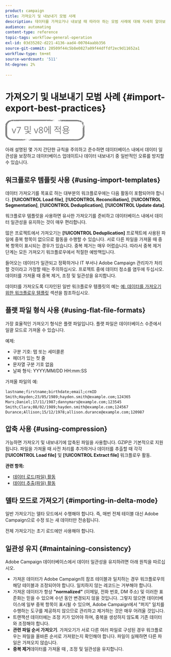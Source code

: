 ```yaml
---
product: campaign
title: 가져오기 및 내보내기 모범 사례
description: 데이터를 가져오거나 내보낼 때 따라야 하는 모범 사례에 대해 자세히 알아보십시오.
audience: automating
content-type: reference
topic-tags: workflow-general-operation
exl-id: 03d35202-d221-4136-aad4-00704aabb356
source-git-commit: 20509f44c5b8e0827a09f44dffdf2ec9d11652a1
workflow-type: tm+mt
source-wordcount: '511'
ht-degree: 2%

---
```


# 가져오기 및 내보내기 모범 사례 {#import-export-best-practices}

![](../../assets/common.svg)

아래 설명된 몇 가지 간단한 규칙을 주의하고 준수하면 데이터베이스 내에서 데이터 일관성을 보장하고 데이터베이스 업데이트나 데이터 내보내기 중 일반적인 오류를 방지할 수 있습니다.

## 워크플로우 템플릿 사용 {#using-import-templates}

데이터 가져오기를 목표로 하는 대부분의 워크플로우에는 다음 활동이 포함되어야 합니다. **[!UICONTROL Load file]**, **[!UICONTROL Reconciliation]**, **[!UICONTROL Segmentation]**, **[!UICONTROL Deduplication]**, **[!UICONTROL Update data]**.

워크플로우 템플릿을 사용하면 유사한 가져오기를 준비하고 데이터베이스 내에서 데이터 일관성을 유지하는 것이 매우 편리합니다.

많은 프로젝트에서 가져오기는 **[!UICONTROL Deduplication]** 프로젝트에 사용된 파일에 중복 항목이 없으므로 활동을 수행할 수 있습니다. 서로 다른 파일을 가져올 때 중복 항목이 표시되는 경우가 있습니다. 중복 제거는 매우 어렵습니다. 따라서 중복 제거 단계는 모든 가져오기 워크플로우에서 적절한 예방책입니다.

들어오는 데이터가 일관되고 정확하거나 IT 부서나 Adobe Campaign 관리자가 처리할 것이라고 가정할 때는 주의하십시오. 프로젝트 중에 데이터 청소를 염두에 두십시오. 데이터를 가져올 때 중복 제거, 조정 및 일관성을 유지합니다.

데이터를 가져오도록 디자인된 일반 워크플로우 템플릿의 예는 [예: 데이터를 가져오기 위한 워크플로우 템플릿](../../platform/using/creating-import-export-templates.md) 섹션을 참조하십시오.

## 플랫 파일 형식 사용 {#using-flat-file-formats}

가장 효율적인 가져오기 형식은 플랫 파일입니다. 플랫 파일은 데이터베이스 수준에서 일괄 모드로 가져올 수 있습니다.

예제:

* 구분 기호: 탭 또는 세미콜론
* 헤더가 있는 첫 줄
* 문자열 구분 기호 없음
* 날짜 형식: YYYY/MM/DD HH:mm:SS

가져올 파일의 예:

```
lastname;firstname;birthdate;email;crmID
Smith;Hayden;23/05/1989;hayden.smith@example.com;124365
Mars;Daniel;17/11/1987;dannymars@example.com;123545
Smith;Clara;08/02/1989;hayden.smith@example.com;124567
Durance;Allison;15/12/1978;allison.durance@example.com;120987
```

## 압축 사용 {#using-compression}

가능하면 가져오기 및 내보내기에 압축된 파일을 사용합니다. GZIP은 기본적으로 지원됩니다. 파일을 가져올 때 사전 처리를 추가하거나 데이터를 추출할 때 각각 **[!UICONTROL Load file]** 및 **[!UICONTROL Extract file]** 워크플로우 활동.

**관련 항목:**

* [데이터 로드(파일) 활동](../../workflow/using/data-loading--file-.md)
* [데이터 추출(파일) 활동](../../workflow/using/extraction--file-.md)

## 델타 모드로 가져오기 {#importing-in-delta-mode}

일반 가져오기는 델타 모드에서 수행해야 합니다. 즉, 매번 전체 테이블 대신 Adobe Campaign으로 수정 또는 새 데이터만 전송됩니다.

전체 가져오기는 초기 로드에만 사용해야 합니다.

## 일관성 유지 {#maintaining-consistency}

Adobe Campaign 데이터베이스에서 데이터 일관성을 유지하려면 아래 원칙을 따르십시오.

* 가져온 데이터가 Adobe Campaign의 참조 테이블과 일치하는 경우 워크플로우의 해당 테이블과 조정되어야 합니다. 일치하지 않는 레코드는 거부해야 합니다.
* 가져온 데이터가 항상 **&quot;normalized&quot;** (이메일, 전화 번호, DM 주소) 및 이러한 표준화는 믿을 수 있으며 수년 동안 변경되지 않을 것입니다. 그렇지 않으면 데이터베이스에 일부 중복 항목이 표시될 수 있으며, Adobe Campaign에서 &quot;퍼지&quot; 일치를 수행하는 도구를 제공하지 않으므로 관리하고 제거하는 것은 매우 어려울 것입니다.
* 트랜잭션 데이터에는 조정 키가 있어야 하며, 중복을 생성하지 않도록 기존 데이터와 조정해야 합니다.
* **관련 파일 순서 가져오기**. 가져오기가 서로 다른 여러 파일로 구성된 경우 워크플로우는 파일을 올바른 순서로 가져왔는지 확인해야 합니다. 파일이 실패하면 다른 파일은 가져오지 않습니다.
* **중복 제거**&#x200B;데이터를 가져올 때 , 조정 및 일관성을 유지합니다.
